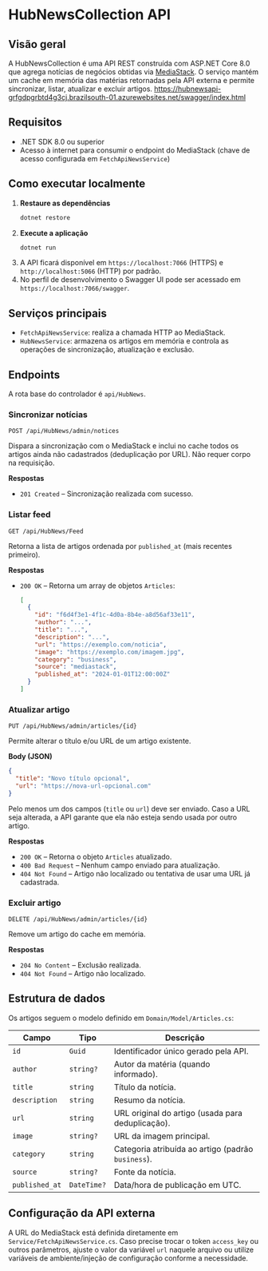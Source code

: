 # HubNewsCollection API

## Visão geral
A HubNewsCollection é uma API REST construída com ASP.NET Core 8.0 que agrega notícias de negócios obtidas via [MediaStack](https://mediastack.com/). O serviço mantém um cache em memória das matérias retornadas pela API externa e permite sincronizar, listar, atualizar e excluir artigos.
https://hubnewsapi-grfgdpgrbtd4g3cj.brazilsouth-01.azurewebsites.net/swagger/index.html


## Requisitos
- .NET SDK 8.0 ou superior
- Acesso à internet para consumir o endpoint do MediaStack (chave de acesso configurada em `FetchApiNewsService`)

## Como executar localmente
1. **Restaure as dependências**
   ```bash
   dotnet restore
   ```
2. **Execute a aplicação**
   ```bash
   dotnet run
   ```
3. A API ficará disponível em `https://localhost:7066` (HTTPS) e `http://localhost:5066` (HTTP) por padrão.
4. No perfil de desenvolvimento o Swagger UI pode ser acessado em `https://localhost:7066/swagger`.

## Serviços principais
- `FetchApiNewsService`: realiza a chamada HTTP ao MediaStack.
- `HubNewsService`: armazena os artigos em memória e controla as operações de sincronização, atualização e exclusão.

## Endpoints
A rota base do controlador é `api/HubNews`.

### Sincronizar notícias
`POST /api/HubNews/admin/notices`

Dispara a sincronização com o MediaStack e inclui no cache todos os artigos ainda não cadastrados (deduplicação por URL). Não requer corpo na requisição.

**Respostas**
- `201 Created` – Sincronização realizada com sucesso.

### Listar feed
`GET /api/HubNews/Feed`

Retorna a lista de artigos ordenada por `published_at` (mais recentes primeiro).

**Respostas**
- `200 OK` – Retorna um array de objetos `Articles`:
  ```json
  [
    {
      "id": "f6d4f3e1-4f1c-4d0a-8b4e-a8d56af33e11",
      "author": "...",
      "title": "...",
      "description": "...",
      "url": "https://exemplo.com/noticia",
      "image": "https://exemplo.com/imagem.jpg",
      "category": "business",
      "source": "mediastack",
      "published_at": "2024-01-01T12:00:00Z"
    }
  ]
  ```

### Atualizar artigo
`PUT /api/HubNews/admin/articles/{id}`

Permite alterar o título e/ou URL de um artigo existente.

**Body (JSON)**
```json
{
  "title": "Novo título opcional",
  "url": "https://nova-url-opcional.com"
}
```

Pelo menos um dos campos (`title` ou `url`) deve ser enviado. Caso a URL seja alterada, a API garante que ela não esteja sendo usada por outro artigo.

**Respostas**
- `200 OK` – Retorna o objeto `Articles` atualizado.
- `400 Bad Request` – Nenhum campo enviado para atualização.
- `404 Not Found` – Artigo não localizado ou tentativa de usar uma URL já cadastrada.

### Excluir artigo
`DELETE /api/HubNews/admin/articles/{id}`

Remove um artigo do cache em memória.

**Respostas**
- `204 No Content` – Exclusão realizada.
- `404 Not Found` – Artigo não localizado.

## Estrutura de dados
Os artigos seguem o modelo definido em `Domain/Model/Articles.cs`:

| Campo         | Tipo      | Descrição                                           |
|---------------|-----------|-----------------------------------------------------|
| `id`          | `Guid`    | Identificador único gerado pela API.                |
| `author`      | `string?` | Autor da matéria (quando informado).               |
| `title`       | `string`  | Título da notícia.                                  |
| `description` | `string`  | Resumo da notícia.                                  |
| `url`         | `string`  | URL original do artigo (usada para deduplicação).   |
| `image`       | `string?` | URL da imagem principal.                            |
| `category`    | `string`  | Categoria atribuída ao artigo (padrão `business`).  |
| `source`      | `string?` | Fonte da notícia.                                   |
| `published_at`| `DateTime?` | Data/hora de publicação em UTC.                   |

## Configuração da API externa
A URL do MediaStack está definida diretamente em `Service/FetchApiNewsService.cs`. Caso precise trocar o token `access_key` ou outros parâmetros, ajuste o valor da variável `url` naquele arquivo ou utilize variáveis de ambiente/injeção de configuração conforme a necessidade.


